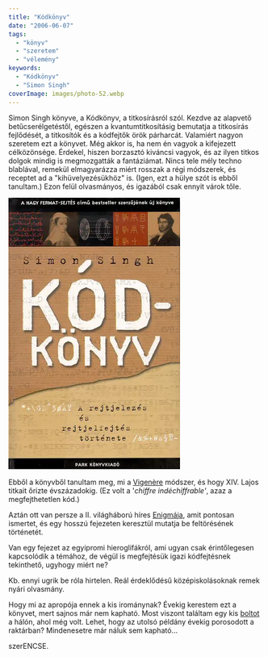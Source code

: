 ```yaml
---
title: "Kódkönyv"
date: "2006-06-07"
tags: 
  - "könyv"
  - "szeretem"
  - "vélemény"
keywords:
  - "Kódkönyv"
  - "Simon Singh"
coverImage: images/photo-52.webp
---
```


Simon Singh könyve, a Kódkönyv, a titkosírásról szól. Kezdve az alapvető betűcserélgetéstől, egészen a kvantumtitkosításig bemutatja a titkosírás fejlődését, a titkosítók és a kódfejtők örök párharcát. Valamiért nagyon szeretem ezt a könyvet. Még akkor is, ha nem én vagyok a kifejezett célközönsége. Érdekel, hiszen borzasztó kiváncsi vagyok, és az ilyen titkos dolgok mindig is megmozgatták a fantáziámat. Nincs tele mély techno blablával, remekül elmagyarázza miért rosszak a régi módszerek, és receptet ad a "kihüvelyezésükhöz" is. (Igen, ezt a hülye szót is ebből tanultam.) Ezon felül olvasmányos, és igazából csak ennyit várok tőle.

![singh](images/singh.webp)

Ebből a könyvből tanultam meg, mi a [Vigenère](http://en.wikipedia.org/wiki/Vigen%C3%A8re_cipher) módszer, és hogy XIV. Lajos titkait őrizte évszázadokig. (Ez volt a '_chiffre indéchiffrable'_, azaz a megfejthetetlen kód.)

Aztán ott van persze a II. világháború híres [Enigmája](http://en.wikipedia.org/wiki/Enigma_machine), amit pontosan ismertet, és egy hosszú fejezeten keresztül mutatja be feltörésének történetét.

Van egy fejezet az egyipromi hieroglifákról, ami ugyan csak érintőlegesen kapcsolódik a témához, de végül is megfejtésük igazi kódfejtésnek tekinthető, ugyhogy miért ne?

Kb. ennyi ugrik be róla hirtelen. Reál érdeklődésű középiskolásoknak remek nyári olvasmány.

Hogy mi az apropója ennek a kis irománynak? Évekig kerestem ezt a könyvet, mert sajnos már nem kapható. Most viszont találtam egy kis [boltot](http://www.konyvbroker.hu/) a hálón, ahol még volt. Lehet, hogy az utolsó példány évekig porosodott a raktárban? Mindenesetre már náluk sem kapható...

szerENCSE.
